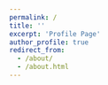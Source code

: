 ```yaml
---
permalink: /
title: ''
excerpt: 'Profile Page'
author_profile: true
redirect_from:
  - /about/
  - /about.html
---
```

